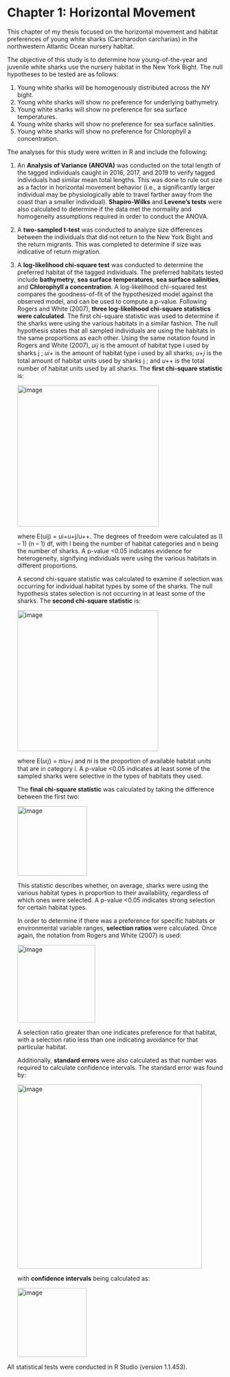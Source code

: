# Chapter 1: Horizontal Movement

This chapter of my thesis focused on the horizontal movement and habitat preferences of young white sharks (Carcharodon carcharias) in the northwestern Atlantic Ocean nursery habitat.

The objective of this study is to determine how young-of-the-year and juvenile white sharks use the nursery habitat in the New York Bight. The null hypotheses to be tested are as follows:
  1. Young white sharks will be homogenously distributed across the NY bight.
  2. Young white sharks will show no preference for underlying bathymetry.
  3. Young white sharks will show no preference for sea surface temperatures.
  4. Young white sharks will show no preference for sea surface salinities.
  5. Young white sharks will show no preference for Chlorophyll a concentration.
 
The analyses for this study were written in R and include the following:
  1. An **Analysis of Variance (ANOVA)** was conducted on the total length of the tagged individuals caught in 2016, 2017, and 2019 to verify tagged individuals had    similar mean total lengths. This was done to rule out size as a factor in horizontal movement behavior (i.e., a significantly larger individual may be physiologically able to travel farther away from the coast than a smaller individual). **Shapiro-Wilks** and **Levene’s tests** were also calculated to determine if the data met the normality and homogeneity assumptions required in order to conduct the ANOVA.
  
  2. A **two-sampled t-test** was conducted to analyze size differences between the individuals that did not return to the New York Bight and the return migrants. This was completed to determine if size was indicative of return migration.
  
  3. A **log-likelihood chi-square test** was conducted to determine the preferred habitat of the tagged individuals. The preferred habitats tested include **bathymetry**, **sea surface temperatures**, **sea surface salinities**, and **Chlorophyll a concentration**. A log-likelihood chi-squared test compares the goodness-of-fit of the hypothesized model against the observed model, and can be used to compute a p-value. Following Rogers and White (2007), **three log-likelihood chi-square statistics were calculated**. The first chi-square statistic was used to determine if the sharks were using the various habitats in a similar fashion. The null hypothesis states that all sampled individuals are using the habitats in the same proportions as each other. Using the same notation found in Rogers and White (2007), 𝑢𝑖𝑗 is the amount of habitat type i used by sharks j ; 𝑢𝑖+ is the amount of habitat type i used by all sharks; 𝑢+𝑗 is the total amount of habitat units used by sharks j ; and 𝑢++ is the total number of habitat units used by all sharks. The **first chi-square statistic** is:
  
       <img width="329" alt="image" src="https://user-images.githubusercontent.com/99918352/186493896-a529fc22-e1bc-42fd-9afe-49ff4af498bc.png">

     where E(uij) = ui+u+j/u++. The degrees of freedom were calculated as (I – 1) (n – 1) df, with I being the number of habitat categories and n being the number of sharks. A p-value <0.05 indicates evidence for heterogeneity, signifying individuals were using the various habitats in different proportions.

     A second chi-square statistic was calculated to examine if selection was occurring for individual habitat types by some of the sharks. The null hypothesis states selection is not occurring in at least some of the sharks. The **second chi-square statistic** is:
     
     <img width="328" alt="image" src="https://user-images.githubusercontent.com/99918352/186494070-9163db7a-8b68-4a18-88ec-8600c8ee2670.png">

     where E(𝑢𝑖𝑗) = 𝜋𝑖𝑢+𝑗 and 𝜋𝑖 is the proportion of available habitat units that are in category i. A p-value <0.05 indicates at least some of the sampled sharks were selective in the types of habitats they used.
     
     The **final chi-square statistic** was calculated by taking the difference between the first two:
     
     <img width="162" alt="image" src="https://user-images.githubusercontent.com/99918352/186494172-c2f72f6c-89ff-4459-8bc3-35c01eedb126.png">
     
     This statistic describes whether, on average, sharks were using the various habitat types in proportion to their availability, regardless of which ones were selected. A p-value <0.05 indicates strong selection for certain habitat types.
     
     In order to determine if there was a preference for specific habitats or environmental variable ranges, **selection ratios** were calculated. Once again, the notation from Rogers and White (2007) is used:
     
     <img width="181" alt="image" src="https://user-images.githubusercontent.com/99918352/186494262-0a49baa9-2b4b-451c-a5be-fce183e67062.png">
     
     A selection ratio greater than one indicates preference for that habitat, with a selection ratio less than one indicating avoidance for that particular habitat.
     
     Additionally, **standard errors** were also calculated as that number was required to calculate confidence intervals. The standard error was found by:
     
     <img width="429" alt="image" src="https://user-images.githubusercontent.com/99918352/186494345-b851e2d9-2539-4341-a572-5b40fc04af4f.png">
     
     with **confidence intervals** being calculated as:
     
     <img width="161" alt="image" src="https://user-images.githubusercontent.com/99918352/186494402-31642f99-842a-44c8-b3b4-586c71cc00d5.png">

All statistical tests were conducted in R Studio (version 1.1.453).
     
     
